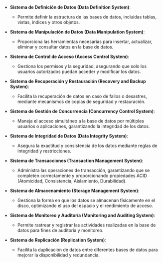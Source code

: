 - **Sistema de Definición de Datos (Data Definition System)**:
    
    - Permite definir la estructura de las bases de datos, incluidas tablas, vistas, índices y otros objetos.
        
- **Sistema de Manipulación de Datos (Data Manipulation System)**:
    
    - Proporciona las herramientas necesarias para insertar, actualizar, eliminar y consultar datos en la base de datos.
        
- **Sistema de Control de Acceso (Access Control System)**:
    
    - Gestiona los permisos y la seguridad, asegurando que solo los usuarios autorizados puedan acceder y modificar los datos.
        
- **Sistema de Recuperación y Restauración (Recovery and Backup System)**:
    
    - Facilita la recuperación de datos en caso de fallos o desastres, mediante mecanismos de copias de seguridad y restauración.
        
- **Sistema de Gestión de Concurrencia (Concurrency Control System)**:
    
    - Maneja el acceso simultáneo a la base de datos por múltiples usuarios o aplicaciones, garantizando la integridad de los datos.
        
- **Sistema de Integridad de Datos (Data Integrity System)**:
    
    - Asegura la exactitud y consistencia de los datos mediante reglas de integridad y restricciones.
        
- **Sistema de Transacciones (Transaction Management System)**:
    
    - Administra las operaciones de transacción, garantizando que se completen correctamente y proporcionando propiedades ACID (Atomicidad, Consistencia, Aislamiento, Durabilidad).
        
- **Sistema de Almacenamiento (Storage Management System)**:
    
    - Gestiona la forma en que los datos se almacenan físicamente en el disco, optimizando el uso del espacio y el rendimiento de acceso.
        
- **Sistema de Monitoreo y Auditoría (Monitoring and Auditing System)**:
    
    - Permite rastrear y registrar las actividades realizadas en la base de datos para fines de auditoría y monitoreo.
        
- **Sistema de Replicación (Replication System)**:
    
    - Facilita la duplicación de datos entre diferentes bases de datos para mejorar la disponibilidad y redundancia.